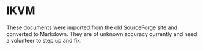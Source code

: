 # IKVM

These documents were imported from the old SourceForge site and converted to Markdown. They are of unknown accuracy currently and need a volunteer to step up and fix.

